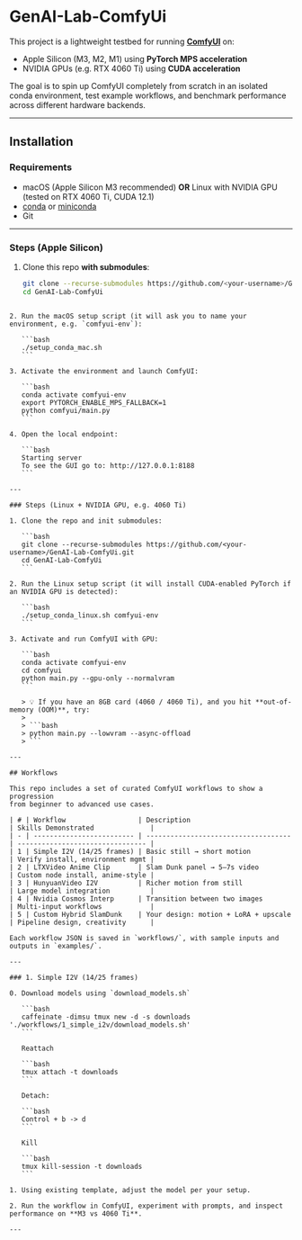 # GenAI-Lab-ComfyUi

This project is a lightweight testbed for running **[ComfyUI](https://github.com/comfyanonymous/ComfyUI)** on:

- Apple Silicon (M3, M2, M1) using **PyTorch MPS acceleration**  
- NVIDIA GPUs (e.g. RTX 4060 Ti) using **CUDA acceleration**

The goal is to spin up ComfyUI completely from scratch in an isolated conda environment, test example workflows, and benchmark performance across different hardware backends.

---

## Installation

### Requirements
- macOS (Apple Silicon M3 recommended) **OR** Linux with NVIDIA GPU (tested on RTX 4060 Ti, CUDA 12.1)  
- [conda](https://docs.conda.io/en/latest/) or [miniconda](https://docs.conda.io/en/latest/miniconda.html)  
- Git  

---

### Steps (Apple Silicon)

1. Clone this repo **with submodules**:
   ```bash
   git clone --recurse-submodules https://github.com/<your-username>/GenAI-Lab-ComfyUi.git
   cd GenAI-Lab-ComfyUi
````

2. Run the macOS setup script (it will ask you to name your environment, e.g. `comfyui-env`):

   ```bash
   ./setup_conda_mac.sh
   ```

3. Activate the environment and launch ComfyUI:

   ```bash
   conda activate comfyui-env
   export PYTORCH_ENABLE_MPS_FALLBACK=1
   python comfyui/main.py
   ```

4. Open the local endpoint:

   ```bash
   Starting server
   To see the GUI go to: http://127.0.0.1:8188
   ```

---

### Steps (Linux + NVIDIA GPU, e.g. 4060 Ti)

1. Clone the repo and init submodules:

   ```bash
   git clone --recurse-submodules https://github.com/<your-username>/GenAI-Lab-ComfyUi.git
   cd GenAI-Lab-ComfyUi
   ```

2. Run the Linux setup script (it will install CUDA-enabled PyTorch if an NVIDIA GPU is detected):

   ```bash
   ./setup_conda_linux.sh comfyui-env
   ```

3. Activate and run ComfyUI with GPU:

   ```bash
   conda activate comfyui-env
   cd comfyui
   python main.py --gpu-only --normalvram
   ```

   > 💡 If you have an 8GB card (4060 / 4060 Ti), and you hit **out-of-memory (OOM)**, try:
   >
   > ```bash
   > python main.py --lowvram --async-offload
   > ```

---

## Workflows

This repo includes a set of curated ComfyUI workflows to show a progression
from beginner to advanced use cases.

| # | Workflow                  | Description                          | Skills Demonstrated              |
| - | ------------------------- | ------------------------------------ | -------------------------------- |
| 1 | Simple I2V (14/25 frames) | Basic still → short motion           | Verify install, environment mgmt |
| 2 | LTXVideo Anime Clip       | Slam Dunk panel → 5–7s video         | Custom node install, anime-style |
| 3 | HunyuanVideo I2V          | Richer motion from still             | Large model integration          |
| 4 | Nvidia Cosmos Interp      | Transition between two images        | Multi-input workflows            |
| 5 | Custom Hybrid SlamDunk    | Your design: motion + LoRA + upscale | Pipeline design, creativity      |

Each workflow JSON is saved in `workflows/`, with sample inputs and outputs in `examples/`.

---

### 1. Simple I2V (14/25 frames)

0. Download models using `download_models.sh`

   ```bash
   caffeinate -dimsu tmux new -d -s downloads './workflows/1_simple_i2v/download_models.sh'
   ```

   Reattach

   ```bash
   tmux attach -t downloads
   ```

   Detach:

   ```bash
   Control + b -> d
   ```

   Kill

   ```bash
   tmux kill-session -t downloads
   ```

1. Using existing template, adjust the model per your setup.

2. Run the workflow in ComfyUI, experiment with prompts, and inspect performance on **M3 vs 4060 Ti**.

---

